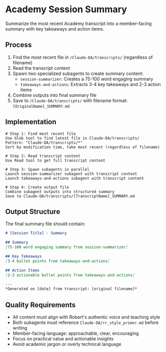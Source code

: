 # Academy Session Summary

Summarize the most recent Academy transcript into a member-facing summary with key takeaways and action items.

## Process

1. Find the most recent file in `/Claude-DA/transcripts/` (regardless of filename)
2. Read the transcript content
3. Spawn two specialized subagents to create summary content:
   - `session-summarizer`: Creates a 75-100 word engaging summary
   - `takeaways-and-actions`: Extracts 3-4 key takeaways and 2-3 action items
4. Combine outputs into final summary file
5. Save to `/Claude-DA/transcripts/` with filename format: `[OriginalName]_SUMMARY.md`

## Implementation

```
# Step 1: Find most recent file
Use Glob tool to find latest file in Claude-DA/transcripts/
Pattern: "Claude-DA/transcripts/*"
Sort by modification time, take most recent (regardless of filename)

# Step 2: Read transcript content
Use Read tool to get full transcript content

# Step 3: Spawn subagents in parallel
Launch session-summarizer subagent with transcript content
Launch takeaways-and-actions subagent with transcript content

# Step 4: Create output file
Combine subagent outputs into structured summary
Save to Claude-DA/transcripts/[TranscriptName]_SUMMARY.md
```

## Output Structure

The final summary file should contain:

```markdown
# [Session Title] - Summary

## Summary
[75-100 word engaging summary from session-summarizer]

## Key Takeaways
[3-4 bullet points from takeaways-and-actions]

## Action Items
[2-3 actionable bullet points from takeaways-and-actions]

---
*Generated on [date] from transcript: [original filename]*
```

## Quality Requirements

- All content must align with Robert's authentic voice and teaching style
- Both subagents must reference `Claude-DA/rr_style_primer.md` before writing
- Member-facing language: approachable, clear, encouraging
- Focus on practical value and actionable insights
- Avoid academic jargon or overly technical language